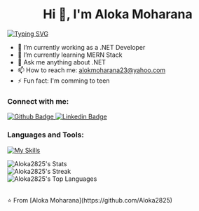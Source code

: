  <h1 align="center">Hi 👋, I'm Aloka Moharana</h1>
 <a style="text-align:center" href="https://git.io/typing-svg"><img src="https://readme-typing-svg.herokuapp.com?font=Fira+Code&pause=1000&random=false&width=435&lines=Full+Stack+Developer;.NET+Developer;Quick+Learner" alt="Typing SVG" /></a>

- 🔭 I’m currently working as a .NET Developer
- 🌱 I’m currently learning MERN Stack
- 💬 Ask me anything about .NET 
- 📫 How to reach me: alokmoharana23@yahoo.com
- ⚡ Fun fact: I'm comming to teen
  
### Connect with me:
<div id="badges">
  <a href="https://github.com/Aloka2825">
    <img src="https://img.shields.io/badge/Github-white?style=for-the-badge&logo=Github&logoColor=black" alt="Github Badge"/>
  </a>
 <a href="https://www.linkedin.com/in/aloka-moharana-8660a0254/" target="_blank">
    <img src="https://img.shields.io/badge/linkedin-blue?style=for-the-badge&logo=linkedin&logoColor=white" alt="Linkedin Badge"/>
  </a>
<!--    <a href="https://www.instagram.com/axif_taj">
    <img src="https://img.shields.io/badge/Instagram-purple?style=for-the-badge&logo=instagram&logoColor=white" alt="Instagram Badge"/>
  </a>
   <a href="https://fb.com/aaxiftaj">
    <img src="https://img.shields.io/badge/Facebook-blue?style=for-the-badge&logo=facebook&logoColor=white" alt="Facebook Badge"/>
  </a>
   <a href="https://twitter.com/axiftaj">
    <img src="https://img.shields.io/badge/Twitter-blue?style=for-the-badge&logo=twitter&logoColor=white" alt="Twitter Badge"/>
  </a> -->
</div>

### Languages and Tools:
[![My Skills](https://skillicons.dev/icons?i=dotnet,cs,sqlite,mysql,mongodb,html,css,js,react,vite,nodejs,aws,ubuntu,vscode,git,github,linkedin,wordpress,ps)](https://skillicons.dev)

![Aloka2825's Stats](https://github-readme-stats.vercel.app/api?username=Aloka2825&theme=vue-dark&show_icons=true&hide_border=true&count_private=true)
<br/>
![Aloka2825's Streak](https://github-readme-streak-stats.herokuapp.com/?user=Aloka2825&theme=vue-dark&hide_border=true)
<br/>
![Aloka2825's Top Languages](https://github-readme-stats.vercel.app/api/top-langs/?username=Aloka2825&theme=vue-dark&show_icons=true&hide_border=true&layout=compact)


<br>
⭐️ From [Aloka Moharana](https://github.com/Aloka2825)
